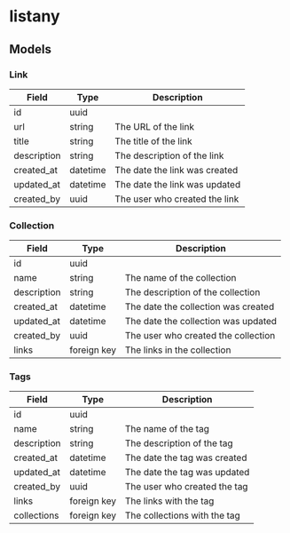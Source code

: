 # listany

## Models

### Link
Field | Type | Description
---|---|---
id | uuid |
url | string | The URL of the link
title | string | The title of the link
description | string | The description of the link
created_at | datetime | The date the link was created
updated_at | datetime | The date the link was updated
created_by | uuid | The user who created the link

### Collection
Field | Type | Description
---|---|---
id | uuid |
name | string | The name of the collection
description | string | The description of the collection
created_at | datetime | The date the collection was created
updated_at | datetime | The date the collection was updated
created_by | uuid | The user who created the collection
links | foreign key | The links in the collection


### Tags
Field | Type | Description
---|---|---
id | uuid |
name | string | The name of the tag
description | string | The description of the tag
created_at | datetime | The date the tag was created
updated_at | datetime | The date the tag was updated
created_by | uuid | The user who created the tag
links | foreign key | The links with the tag
collections | foreign key | The collections with the tag
